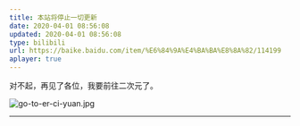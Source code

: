 ```yaml
---
title: 本站将停止一切更新
date: 2020-04-01 08:56:08
updated: 2020-04-01 08:56:08
type: bilibili
url: https://baike.baidu.com/item/%E6%84%9A%E4%BA%BA%E8%8A%82/114199
aplayer: true
---
```


<meting-js
 id="26830207"
 server="netease"
 type="song"
 theme="#C20C0C">
</meting-js>

对不起，再见了各位，我要前往二次元了。

![go-to-er-ci-yuan.jpg](https://i.loli.net/2020/04/01/8GNoYTAU2JbK75s.jpg)

<!-- more -->

---
